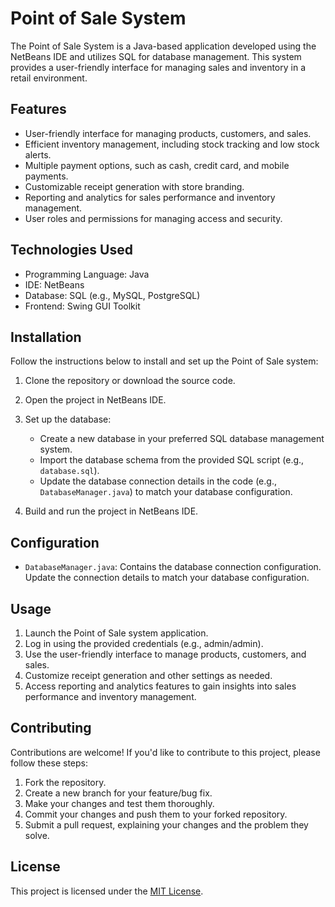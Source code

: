 # Point of Sale System

The Point of Sale System is a Java-based application developed using the NetBeans IDE and utilizes SQL for database management. This system provides a user-friendly interface for managing sales and inventory in a retail environment.

## Features

- User-friendly interface for managing products, customers, and sales.
- Efficient inventory management, including stock tracking and low stock alerts.
- Multiple payment options, such as cash, credit card, and mobile payments.
- Customizable receipt generation with store branding.
- Reporting and analytics for sales performance and inventory management.
- User roles and permissions for managing access and security.

## Technologies Used

- Programming Language: Java
- IDE: NetBeans
- Database: SQL (e.g., MySQL, PostgreSQL)
- Frontend: Swing GUI Toolkit

## Installation

Follow the instructions below to install and set up the Point of Sale system:

1. Clone the repository or download the source code.
2. Open the project in NetBeans IDE.
3. Set up the database:
   - Create a new database in your preferred SQL database management system.
   - Import the database schema from the provided SQL script (e.g., `database.sql`).
   - Update the database connection details in the code (e.g., `DatabaseManager.java`) to match your database configuration.

4. Build and run the project in NetBeans IDE.

## Configuration

- `DatabaseManager.java`: Contains the database connection configuration. Update the connection details to match your database configuration.

## Usage

1. Launch the Point of Sale system application.
2. Log in using the provided credentials (e.g., admin/admin).
3. Use the user-friendly interface to manage products, customers, and sales.
4. Customize receipt generation and other settings as needed.
5. Access reporting and analytics features to gain insights into sales performance and inventory management.

## Contributing

Contributions are welcome! If you'd like to contribute to this project, please follow these steps:

1. Fork the repository.
2. Create a new branch for your feature/bug fix.
3. Make your changes and test them thoroughly.
4. Commit your changes and push them to your forked repository.
5. Submit a pull request, explaining your changes and the problem they solve.

## License

This project is licensed under the [MIT License](LICENSE).
